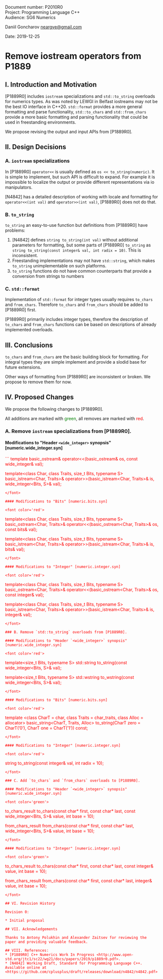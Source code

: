 Document number: P2010R0  
Project: Programming Language C++  
Audience: SG6 Numerics  

Daniil Goncharov <neargye@gmail.com>

Date: 2019-12-25

# Remove iostream operators from P1889

## I. Introduction and Motivation

[P1889R0] includes `iostream` specializations and `std::to_string` overloads for numerics types. As was noted by LEWGI in Belfast iostreams may not be the best IO interface in C++20. `std::format` provides a more general formatting and parse functionality, `std::to_chars` and `std::from_chars` provide a more basic formatting and parsing functionality that could be used in freestanding environments.

We propose revising the output and input APIs from [P1889R0].

## II. Design Decisions

### A. `iostream` specializations

In [P1889R0] `operator<<` is usually defined as `os << to_string(numeric)`. It is simple to implement, but such API is difficult to expand. For example it is impossible to localize the output or provide different representations via io manipulators.

[N4842] has a detailed description of working with locale and formatting for `operator<<(int val)` and `operator>>(int val)`, [P1889R0] does not do that.

### B. `to_string`

`to_string` an easy-to-use function but definitions from [P1889R0] have problems:

1. [N4842] defines `string to_string(int val)` without additional parameters for formatting, but some parts of [P1889R0] `to_string` as `string to_string(const integer& val, int radix = 10)`. This is inconsistent.
2. Freestanding implementations may not have `std::string`, which makes `to_string` unimplementable on such platforms.
3. `to_string` functions do not have common counterparts that provide a conversion from strings to numbers

### C. `std::format`

Implementation of `std::format` for integer types usually requires `to_chars` and `from_chars`. Therefore `to_chars` and `from_chars` should be added to [P1889R0] first.

[P1889R0] primarily includes integer types, therefore the description of `to_chars` and `from_chars` functions can be based on descriptions of already implemented overloads.

## III. Conclusions
`to_chars` and `from_chars` are the basic building block for formatting. For integral types they are simple implement and provide a slodid base for future extensions.

Other ways of formatting from [P1889R0] are inconsistent or broken. We propose to remove them for now.

## IV. Proposed Changes

We propose the following changes to [P1889R0].

All additions are marked with <font color='green'>green</font>, all removes are marked with <font color='red'>red</font>.

### A. Remove `iostream` specializations from [P1889R0].

#### Modifications to "Header `<wide_integer>` synopsis" [numeric.wide_integer.syn]

<font color='red'>
```
template<class Char, class Traits, size_t Bits, typename S>
basic_ostream<Char, Traits>& operator<<(basic_ostream<Char, Traits>& os,
                                        const wide_integer<Bits, S>& val);

template<class Char, class Traits, size_t Bits, typename S>  
basic_istream<Char, Traits>& operator>>(basic_istream<Char, Traits>& is,
                                        wide_integer<Bits, S>& val);
```
</font>

#### Modifications to "Bits" [numeric.bits.syn]

<font color='red'>
```
template<class Char, class Traits, size_t Bits, typename S>
basic_ostream<Char, Traits>& operator<<(basic_ostream<Char, Traits>& os,
                                        const bits& val);

template<class Char, class Traits, size_t Bits, typename S>
basic_istream<Char, Traits>& operator>>(basic_istream<Char, Traits>& is,
                                        bits& val);
```
</font>

#### Modifications to "Integer" [numeric.integer.syn]

<font color='red'>
```
template<class Char, class Traits, size_t Bits, typename S>
basic_ostream<Char, Traits>& operator<<(basic_ostream<Char, Traits>& os,
                                        const integer& val);

template<class Char, class Traits, size_t Bits, typename S>
basic_istream<Char, Traits>& operator>>(basic_istream<Char, Traits>& is,
                                        integer& val);
```
</font>

### B. Remove `std::to_string` overloads from [P1889R0].

#### Modifications to "Header `<wide_integer>` synopsis" [numeric.wide_integer.syn]

<font color='red'>
```
template<size_t Bits, typename S>
std::string to_string(const wide_integer<Bits, S>& val);

template<size_t Bits, typename S>
std::wstring to_wstring(const wide_integer<Bits, S>& val);
```
</font>

#### Modifications to "Bits" [numeric.bits.syn]

<font color='red'>
```
template <class CharT = char,
          class Traits = char_traits<CharT>,
          class Alloc = allocator<CharT>>
basic_string<CharT, Traits, Alloc> to_string(CharT zero = CharT(’0’),
                                             CharT one = CharT(’1’)) const;
```
</font>

#### Modifications to "Integer" [numeric.integer.syn]

<font color='red'>
```
string to_string(const integer& val, int radix = 10);
```
</font>

### C. Add `to_chars` and `from_chars` overloads to [P1889R0].

#### Modifications to "Header `<wide_integer>` synopsis" [numeric.wide_integer.syn]

<font color='green'>
```
to_chars_result to_chars(const char* first, const char* last,
                         const wide_integer<Bits, S>& value, int base = 10);

from_chars_result from_chars(const char* first, const char* last,
                             wide_integer<Bits, S>& value, int base = 10);
```
</font>

#### Modifications to "Integer" [numeric.integer.syn]

<font color='green'>
```
to_chars_result to_chars(const char* first, const char* last,
                         const integer& value, int base = 10);

from_chars_result from_chars(const char* first, const char* last,
                             integer& value, int base = 10);
```
</font>

## VI. Revision History

Revision 0:

* Initial proposal

## VII. Acknowledgements

Thanks to Antony Polukhin and Alexander Zaitsev for reviewing the paper and providing valuable feedback.

## VIII. References:
* [P1889R0] C++ Numerics Work In Progress <http://www.open-std.org/jtc1/sc22/wg21/docs/papers/2019/p1889r0.pdf>.
* [N4842] Working Draft, Standard for Programming Language C++. Available online at <https://github.com/cplusplus/draft/releases/download/n4842/n4842.pdf>
